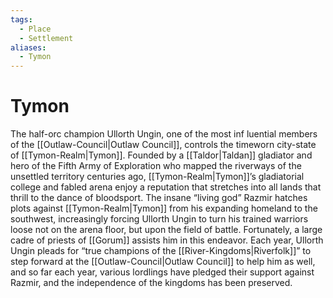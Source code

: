 ```yaml
---
tags:
  - Place
  - Settlement
aliases:
  - Tymon
---
```

# Tymon
The half-orc champion Ullorth Ungin, one of the most inf luential members of the [[Outlaw-Council|Outlaw Council]], controls the timeworn city-state of [[Tymon-Realm|Tymon]]. Founded by a [[Taldor|Taldan]] gladiator and hero of the Fifth Army of Exploration who mapped the riverways of the unsettled territory centuries ago, [[Tymon-Realm|Tymon]]’s gladiatorial college and fabled arena enjoy a reputation that stretches into all lands that thrill to the dance of bloodsport. The insane “living god” Razmir hatches plots against [[Tymon-Realm|Tymon]] from his expanding homeland to the southwest, increasingly forcing Ullorth Ungin to turn his trained warriors loose not on the arena floor, but upon the field of battle. Fortunately, a large cadre of priests of [[Gorum]] assists him in this endeavor. Each year, Ullorth Ungin pleads for “true champions of the [[River-Kingdoms|Riverfolk]]” to step forward at the [[Outlaw-Council|Outlaw Council]] to help him as well, and so far each year, various lordlings have pledged their support against Razmir, and the independence of the kingdoms has been preserved.